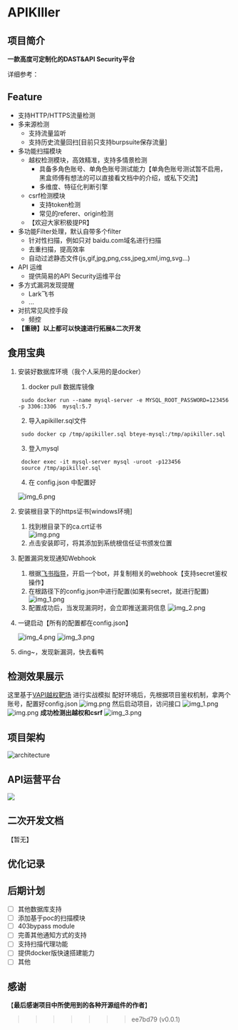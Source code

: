 # APIKIller


## 项目简介
**一款高度可定制化的DAST&API Security平台**

详细参考：

## Feature
- 支持HTTP/HTTPS流量检测
- 多来源检测
  - 支持流量监听
  - 支持历史流量回扫\[目前只支持burpsuite保存流量\]
- 多功能扫描模块
  - 越权检测模块，高效精准，支持多情景检测
    - 具备多角色账号、单角色账号测试能力【单角色账号测试暂不启用，黑盒师傅有想法的可以直接看文档中的介绍，或私下交流】
    - 多维度、特征化判断引擎
  - csrf检测模块
    - 支持token检测
    - 常见的referer、origin检测
  - 【欢迎大家积极提PR】
- 多功能Filter处理，默认自带多个filter
  - 针对性扫描，例如只对 baidu.com域名进行扫描
  - 去重扫描，提高效率
  - 自动过滤静态文件(js,gif,jpg,png,css,jpeg,xml,img,svg...)
- API 运维
  - 提供简易的API Security运维平台
- 多方式漏洞发现提醒
  - Lark飞书
  - ...
- 对抗常见风控手段
  - 频控
- **【重磅】以上都可以快速进行拓展&二次开发**

## 食用宝典
1. 安装好数据库环境（我个人采用的是docker）
   1. docker pull 数据库镜像
   ```shell
    sudo docker run --name mysql-server -e MYSQL_ROOT_PASSWORD=123456 -p 3306:3306  mysql:5.7
   ```
   2. 导入apikiller.sql文件
   ```shell
    sudo docker cp /tmp/apikiller.sql bteye-mysql:/tmp/apikiller.sql
   ```
   3. 登入mysql
   ```shell
    docker exec -it mysql-server mysql -uroot -p123456
    source /tmp/apikiller.sql
   ```
   4. 在 config.json 中配置好
   
   ![img_6.png](static/img/img_6.png)
2. 安装根目录下的https证书[windows环境]
   1. 找到根目录下的ca.crt证书  
   ![img.png](static/img/img.png)
   2. 点击安装即可，将其添加到系统根信任证书颁发位置
3. 配置漏洞发现通知Webhook
   1. 根据[飞书指导](https://open.feishu.cn/document/ukTMukTMukTM/ucTM5YjL3ETO24yNxkjN)，开启一个bot，并复制相关的webhook【支持secret鉴权操作】
   2. 在根路径下的config.json中进行配置(如果有secret，就进行配置)
   ![img_1.png](static/img/img_1.png)
   3. 配置成功后，当发现漏洞时，会立即推送漏洞信息
   ![img_2.png](static/img/img_2.png)
4. 一键启动【所有的配置都在config.json】

    ![img_4.png](static/img/img_4.png)
    ![img_3.png](static/img/img_3.png)
5. ding~，发现新漏洞，快去看鸭

## 检测效果展示
这里基于[VAPI越权靶场](https://www.freebuf.com/vuls/332312.html) 进行实战模拟
配好环境后，先根据项目鉴权机制，拿两个账号，配置好config.json
![img.png](static/img/img_20.png)
然后启动项目，访问接口
![img_1.png](static/img/img_21.png)
![img.png](static/img/img_22.png)
**成功检测出越权和csrf**
![img_3.png](static/img/img_23.png)

## 项目架构
![architecture](static/img/architecture.jpg)


## API运营平台
![](static/img/2.jpg)

## 二次开发文档
【暂无】

## 优化记录


## 后期计划
- [ ] 其他数据库支持
- [ ] 添加基于poc的扫描模块
- [ ] 403bypass module
- [ ] 完善其他通知方式的支持
- [ ] 支持扫描代理功能
- [ ] 提供docker版快速搭建能力
- [ ] 其他

## 感谢
【**最后感谢项目中所使用到的各种开源组件的作者**】

>>>>>>> ee7bd79 (v0.0.1)
